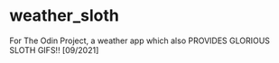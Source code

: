 # weather_sloth
For The Odin Project, a weather app which also PROVIDES GLORIOUS SLOTH GIFS!! [09/2021]
